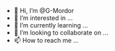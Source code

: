 - 👋 Hi, I’m @G-Mordor
- 👀 I’m interested in ...
- 🌱 I’m currently learning ...
- 💞️ I’m looking to collaborate on ...
- 📫 How to reach me ...

<!---
G-Mordor/G-Mordor is a ✨ special ✨ repository because its `README.md` (this file) appears on your GitHub profile.
You can click the Preview link to take a look at your changes.
--->
